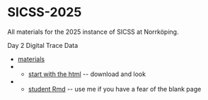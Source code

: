 # SICSS-2025

All materials for the 2025 instance of SICSS at Norrköping.

Day 2 Digital Trace Data
- [materials](/02_digital_trace_data)
- - [start with the html](/02_digital_trace_data/scraping.html) -- download and look
- - [student Rmd](/02_digital_trace_data/scraping.Rmd) -- use me if you have a fear of the blank page 
